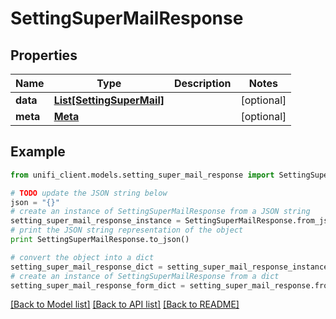# SettingSuperMailResponse


## Properties

Name | Type | Description | Notes
------------ | ------------- | ------------- | -------------
**data** | [**List[SettingSuperMail]**](SettingSuperMail.md) |  | [optional] 
**meta** | [**Meta**](Meta.md) |  | [optional] 

## Example

```python
from unifi_client.models.setting_super_mail_response import SettingSuperMailResponse

# TODO update the JSON string below
json = "{}"
# create an instance of SettingSuperMailResponse from a JSON string
setting_super_mail_response_instance = SettingSuperMailResponse.from_json(json)
# print the JSON string representation of the object
print SettingSuperMailResponse.to_json()

# convert the object into a dict
setting_super_mail_response_dict = setting_super_mail_response_instance.to_dict()
# create an instance of SettingSuperMailResponse from a dict
setting_super_mail_response_form_dict = setting_super_mail_response.from_dict(setting_super_mail_response_dict)
```
[[Back to Model list]](../README.md#documentation-for-models) [[Back to API list]](../README.md#documentation-for-api-endpoints) [[Back to README]](../README.md)


